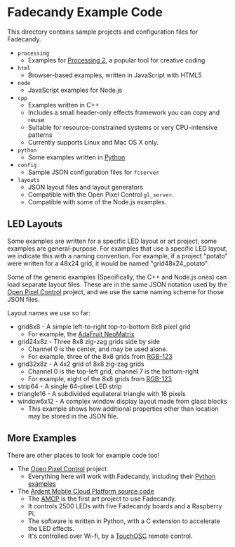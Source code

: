 Fadecandy Example Code
======================

This directory contains sample projects and configuration files for Fadecandy.

* `processing`
  * Examples for [Processing 2](http://processing.org/), a popular tool for creative coding
* `html`
  * Browser-based examples, written in JavaScript with HTML5
* `node`
  * JavaScript examples for Node.js
* `cpp`
  * Examples written in C++
  * Includes a small header-only effects framework you can copy and reuse
  * Suitable for resource-constrained systems or very CPU-intensive patterns
  * Currently supports Linux and Mac OS X only.
* `python`
  * Some examples written in [Python](http://python.org/)
* `config`
  * Sample JSON configuration files for `fcserver`
* `layouts`
  * JSON layout files and layout generators
  * Compatible with the Open Pixel Control `gl_server`.
  * Compatible with some of the Node.js examples.

LED Layouts
-----------

Some examples are written for a specific LED layout or art project, some examples are general-purpose. For examples that use a specific LED layout, we indicate this with a naming convention. For example, if a project "potato" were written for a 48x24 grid, it would be named "grid48x24_potato".

Some of the generic examples (Specifically, the C++ and Node.js ones) can load separate layout files. These are in the same JSON notation used by the [Open Pixel Control](http://openpixelcontrol.org) project, and we use the same naming scheme for those JSON files.

Layout names we use so far:

* grid8x8 - A simple left-to-right top-to-bottom 8x8 pixel grid
  * For example, the [AdaFruit NeoMatrix](http://www.adafruit.com/products/1487)
* grid24x8z - Three 8x8 zig-zag grids side by side
  * Channel 0 is the center, and may be used alone.
  * For example, three of the 8x8 grids from [RGB-123](http://www.kickstarter.com/projects/311408456/rgb-123-led-matrices)
* grid32x8z - A 4x2 grid of 8x8 zig-zag grids
  * Channel 0 is the top-left grid, channel 7 is the bottom-right
  * For example, eight of the 8x8 grids from [RGB-123](http://www.kickstarter.com/projects/311408456/rgb-123-led-matrices)
* strip64 - A single 64-pixel LED strip
* triangle16 - A subdivided equilateral triangle with 16 pixels
* window6x12 - A complex window display layout made from glass blocks
  * This example shows how additional properties other than location may be stored in the JSON file.

More Examples
-------------

There are other places to look for example code too!

* The [Open Pixel Control](https://github.com/zestyping/openpixelcontrol) project
  * Everything here will work with Fadecandy, including their [Python examples](https://github.com/zestyping/openpixelcontrol/tree/master/python)
* The [Ardent Mobile Cloud Platform source code](https://github.com/ArdentHeavyIndustries/amcp-rpi)
  * The [AMCP](http://scanlime.org/2013/09/the-ardent-mobile-cloud-platform/) is the first art project to use Fadecandy.
  * It controls 2500 LEDs with five Fadecandy boards and a Raspberry Pi.
  * The software is written in Python, with a C extension to accelerate the LED effects.
  * It's controlled over Wi-fi, by a [TouchOSC](http://hexler.net/software/touchosc) remote control.
